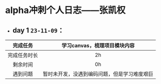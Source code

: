# alpha冲刺个人日志——张凯权

- ## day 1 `23-11-09`：

|   完成任务   |         学习canvas，梳理项目模块内容         |
| :----------: | :------------------------------------------: |
| 完成任务时长 |                      2h                      |
|   剩余时间   |                      0h                      |
|   遇到问题   | 暂时未开发，没遇到编码问题，但是学习难度艰巨 |